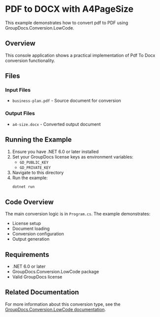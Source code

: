 # PDF to DOCX with A4PageSize

This example demonstrates how to convert pdf to PDF using GroupDocs.Conversion.LowCode.

## Overview

This console application shows a practical implementation of Pdf To Docx conversion functionality.

## Files

### Input Files
- `business-plan.pdf` - Source document for conversion

### Output Files
- `a4-size.docx` - Converted output document

## Running the Example

1. Ensure you have .NET 6.0 or later installed
2. Set your GroupDocs license keys as environment variables:
   - `GD_PUBLIC_KEY`
   - `GD_PRIVATE_KEY`
3. Navigate to this directory
4. Run the example:
   ```bash
   dotnet run
   ```

## Code Overview

The main conversion logic is in `Program.cs`. The example demonstrates:
- License setup
- Document loading
- Conversion configuration
- Output generation

## Requirements

- .NET 6.0 or later
- GroupDocs.Conversion.LowCode package
- Valid GroupDocs license

## Related Documentation

For more information about this conversion type, see the [GroupDocs.Conversion.LowCode documentation](https://docs.groupdocs.net/conversion/developer-guide/using-pdf-to-docx-converter/).
